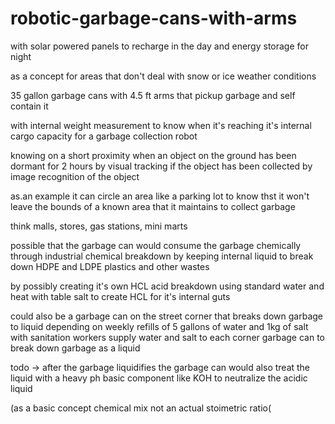 # robotic-garbage-cans-with-arms

with solar powered panels to recharge in the day and energy storage for night 

as a concept for areas that don't deal with snow or ice weather conditions

35 gallon garbage cans with 4.5 ft arms that pickup garbage and self contain it

with internal weight measurement to know when it's reaching it's internal cargo capacity for a garbage collection robot

knowing on a short proximity when an object on the ground has been dormant for 2 hours by visual tracking if the object has been collected by image recognition of the object

as.an example it can circle an area like a parking lot to know thst it won't leave the bounds of a known area that it maintains to collect garbage


think malls, stores, gas stations, mini marts

possible that the garbage can would consume the garbage chemically through industrial chemical breakdown by keeping internal liquid to break down HDPE and LDPE plastics and other wastes

by possibly creating it's own HCL acid breakdown using standard water and heat with table salt to create HCL for it's internal guts 

could also be a garbage can on the street corner that breaks down garbage to liquid depending on weekly refills of 5 gallons of water and 1kg of salt with sanitation workers supply water and salt to each corner garbage can to break down garbage as a liquid 

todo -> after the garbage liquidifies the garbage can would also treat the liquid with a heavy ph basic component like KOH to neutralize the acidic liquid

(as a basic concept chemical mix not an actual stoimetric ratio(
